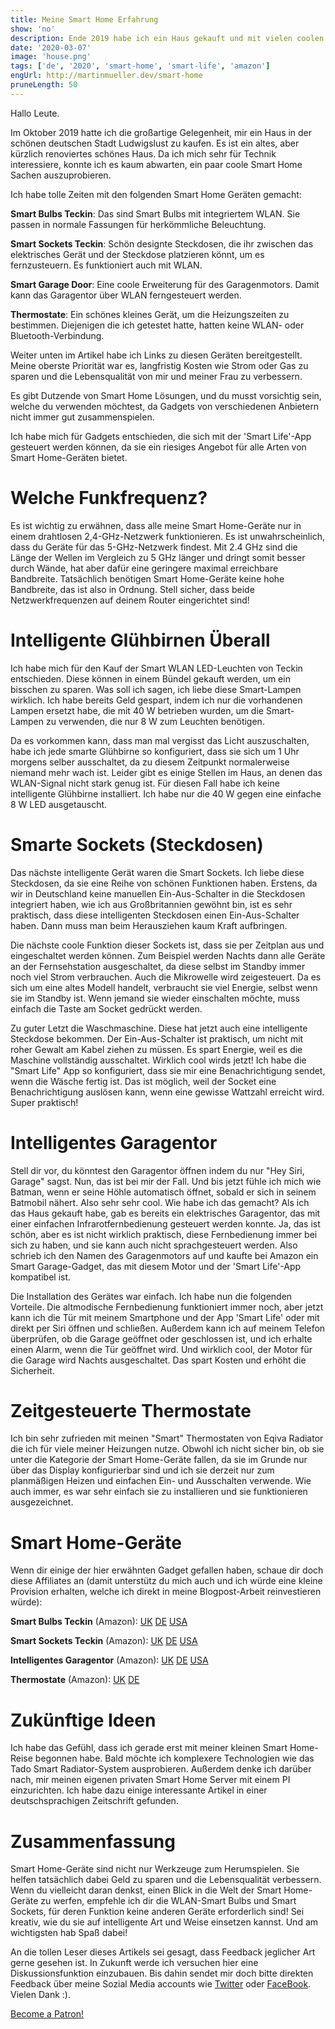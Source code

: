 ```yaml
---
title: Meine Smart Home Erfahrung
show: 'no'
description: Ende 2019 habe ich ein Haus gekauft und mit vielen coolen smart home gadget erweitern
date: '2020-03-07'
image: 'house.png'
tags: ['de', '2020', 'smart-home', 'smart-life', 'amazon']
engUrl: http://martinmueller.dev/smart-home
pruneLength: 50
---
```


Hallo Leute.

Im Oktober 2019 hatte ich die großartige Gelegenheit, mir ein Haus in der schönen deutschen Stadt Ludwigslust zu kaufen. Es ist ein altes, aber kürzlich renoviertes schönes Haus. Da ich mich sehr für Technik interessiere, konnte ich es kaum abwarten, ein paar coole Smart Home Sachen auszuprobieren.

Ich habe tolle Zeiten mit den folgenden Smart Home Geräten gemacht:

**Smart Bulbs Teckin**: Das sind Smart Bulbs mit integriertem WLAN. Sie passen in normale Fassungen für herkömmliche Beleuchtung.

**Smart Sockets Teckin**: Schön designte Steckdosen, die ihr zwischen das elektrisches Gerät und der Steckdose platzieren könnt, um es fernzusteuern. Es funktioniert auch mit WLAN.

**Smart Garage Door**: Eine coole Erweiterung für des Garagenmotors. Damit kann das Garagentor über WLAN ferngesteuert werden.

**Thermostate**: Ein schönes kleines Gerät, um die Heizungszeiten zu bestimmen. Diejenigen die ich getestet hatte, hatten keine WLAN- oder Bluetooth-Verbindung.

Weiter unten im Artikel habe ich Links zu diesen Geräten bereitgestellt. Meine oberste Priorität war es, langfristig Kosten wie Strom oder Gas zu sparen und die Lebensqualität von mir und meiner Frau zu verbessern.

Es gibt Dutzende von Smart Home Lösungen, und du musst vorsichtig sein, welche du verwenden möchtest, da Gadgets von verschiedenen Anbietern nicht immer gut zusammenspielen.

Ich habe mich für Gadgets entschieden, die sich mit der 'Smart Life'-App gesteuert werden können, da sie ein riesiges Angebot für alle Arten von Smart Home-Geräten bietet.

# Welche Funkfrequenz?

Es ist wichtig zu erwähnen, dass alle meine Smart Home-Geräte nur in einem drahtlosen 2,4-GHz-Netzwerk funktionieren. Es ist unwahrscheinlich, dass du Geräte für das 5-GHz-Netzwerk findest. Mit 2.4 GHz sind die Länge der Wellen im Vergleich zu 5 GHz länger und dringt somit besser durch Wände, hat aber dafür eine geringere maximal erreichbare Bandbreite. Tatsächlich benötigen Smart Home-Geräte keine hohe Bandbreite, das ist also in Ordnung. Stell sicher, dass beide Netzwerkfrequenzen auf deinem Router eingerichtet sind!

# Intelligente Glühbirnen Überall

Ich habe mich für den Kauf der Smart WLAN LED-Leuchten von Teckin entschieden. Diese können in einem Bündel gekauft werden, um ein bisschen zu sparen. Was soll ich sagen, ich liebe diese Smart-Lampen wirklich. Ich habe bereits Geld gespart, indem ich nur die vorhandenen Lampen ersetzt habe, die mit 40 W betrieben wurden, um die Smart-Lampen zu verwenden, die nur 8 W zum Leuchten benötigen.

Da es vorkommen kann, dass man mal vergisst das Licht auszuschalten, habe ich jede smarte Glühbirne so konfiguriert, dass sie sich um 1 Uhr morgens selber ausschaltet, da zu diesem Zeitpunkt normalerweise niemand mehr wach ist. Leider gibt es einige Stellen im Haus, an denen das WLAN-Signal nicht stark genug ist. Für diesen Fall habe ich keine intelligente Glühbirne installiert. Ich habe nur die 40 W gegen eine einfache 8 W LED ausgetauscht.

# Smarte Sockets (Steckdosen)

Das nächste intelligente Gerät waren die Smart Sockets. Ich liebe diese Steckdosen, da sie eine Reihe von schönen Funktionen haben. Erstens, da wir in Deutschland keine manuellen Ein-Aus-Schalter in die Steckdosen integriert haben, wie ich aus Großbritannien gewöhnt bin, ist es sehr praktisch, dass diese intelligenten Steckdosen einen Ein-Aus-Schalter haben. Dann muss man beim Herausziehen kaum Kraft aufbringen.

Die nächste coole Funktion dieser Sockets ist, dass sie per Zeitplan aus und eingeschaltet werden können. Zum Beispiel werden Nachts dann alle Geräte an der Fernsehstation ausgeschaltet, da diese selbst im Standby immer noch viel Strom verbrauchen. Auch die Mikrowelle wird zeigesteuert. Da es sich um eine altes Modell handelt, verbraucht sie viel Energie, selbst wenn sie im Standby ist. Wenn jemand sie wieder einschalten möchte, muss einfach die Taste am Socket gedrückt werden.

Zu guter Letzt die Waschmaschine. Diese hat jetzt auch eine intelligente Steckdose bekommen. Der Ein-Aus-Schalter ist praktisch, um nicht mit roher Gewalt am Kabel ziehen zu müssen. Es spart Energie, weil es die Maschine vollständig ausschaltet. Wirklich cool wirds jetzt! Ich habe die "Smart Life" App so konfiguriert, dass sie mir eine Benachrichtigung sendet, wenn die Wäsche fertig ist. Das ist möglich, weil der Socket eine Benachrichtigung auslösen kann, wenn eine gewisse Wattzahl erreicht wird. Super praktisch!

# Intelligentes Garagentor

Stell dir vor, du könntest den Garagentor öffnen indem du nur "Hey Siri, Garage" sagst. Nun, das ist bei mir der Fall. Und bis jetzt fühle ich mich wie Batman, wenn er seine Höhle automatisch öffnet, sobald er sich in seinem Batmobil nähert. Also sehr sehr cool. Wie habe ich das gemacht? Als ich das Haus gekauft habe, gab es bereits ein elektrisches Garagentor, das mit einer einfachen Infrarotfernbedienung gesteuert werden konnte. Ja, das ist schön, aber es ist nicht wirklich praktisch, diese Fernbedienung immer bei sich zu haben, und sie kann auch nicht sprachgesteuert werden. Also schrieb ich den Namen des Garagenmotors auf und kaufte bei Amazon ein Smart Garage-Gadget, das mit diesem Motor und der 'Smart Life'-App kompatibel ist.

Die Installation des Gerätes war einfach. Ich habe nun die folgenden Vorteile. Die altmodische Fernbedienung funktioniert immer noch, aber jetzt kann ich die Tür mit meinem Smartphone und der App 'Smart Life' oder mit direkt per Siri öffnen und schließen. Außerdem kann ich auf meinem Telefon überprüfen, ob die Garage geöffnet oder geschlossen ist, und ich erhalte einen Alarm, wenn die Tür geöffnet wird. Und wirklich cool, der Motor für die Garage wird Nachts ausgeschaltet. Das spart Kosten und erhöht die Sicherheit.

# Zeitgesteuerte Thermostate

Ich bin sehr zufrieden mit meinen "Smart" Thermostaten von Eqiva Radiator die ich für viele meiner Heizungen nutze. Obwohl ich nicht sicher bin, ob sie unter die Kategorie der Smart Home-Geräte fallen, da sie im Grunde nur über das Display konfigurierbar sind und ich sie derzeit nur zum planmäßigen Heizen und einfachen Ein- und Ausschalten verwende. Wie auch immer, es war sehr einfach sie zu installieren und sie funktionieren ausgezeichnet.

# Smart Home-Geräte

Wenn dir einige der hier erwähnten Gadget gefallen haben, schaue dir doch diese Affiliates an (damit unterstütz du mich auch und ich würde eine kleine Provision erhalten, welche ich direkt in meine Blogpost-Arbeit reinvestieren würde):

**Smart Bulbs Teckin** (Amazon): [UK](https://amzn.to/2xcvwFp) [DE](https://amzn.to/2xe1CAJ) [USA](https://amzn.to/3ax4pmR)

**Smart Sockets Teckin** (Amazon): [UK](https://amzn.to/2xbZKZ5) [DE](https://amzn.to/3amBOAq) [USA](https://amzn.to/3cy1wnF)

**Intelligentes Garagentor** (Amazon): [UK](https://amzn.to/2PMt2DQ) [DE](https://amzn.to/2IiKzQ3) [USA](https://amzn.to/2x5NtoU)

**Thermostate** (Amazon): [UK](https://amzn.to/2Tn3hwb) [DE](https://amzn.to/38lbyF5)

# Zukünftige Ideen

Ich habe das Gefühl, dass ich gerade erst mit meiner kleinen Smart Home-Reise begonnen habe. Bald möchte ich komplexere Technologien wie das Tado Smart Radiator-System ausprobieren. Außerdem denke ich darüber nach, mir meinen eigenen privaten Smart Home Server mit einem PI einzurichten. Ich habe dazu einige interessante Artikel in einer deutschsprachigen Zeitschrift gefunden.

# Zusammenfassung

Smart Home-Geräte sind nicht nur Werkzeuge zum Herumspielen. Sie helfen tatsächlich dabei Geld zu sparen und die Lebensqualität verbessern. Wenn du vielleicht daran denkst, einen Blick in die Welt der Smart Home-Geräte zu werfen, empfehle ich dir die WLAN-Smart Bulbs und Smart Sockets, für deren Funktion keine anderen Geräte erforderlich sind! Sei kreativ, wie du sie auf intelligente Art und Weise einsetzen kannst. Und am wichtigsten hab Spaß dabei!

An die tollen Leser dieses Artikels sei gesagt, dass Feedback jeglicher Art gerne gesehen ist. In Zukunft werde ich versuchen hier eine Diskussionsfunktion einzubauen. Bis dahin sendet mir doch bitte direkten Feedback über meine Sozial Media accounts wie [Twitter](https://twitter.com/MartinMueller_) oder [FaceBook](https://www.facebook.com/martin.muller.10485). Vielen Dank :).

<a href="https://www.patreon.com/bePatron?u=29010217" data-patreon-widget-type="become-patron-button">Become a Patron!</a><script async src="https://c6.patreon.com/becomePatronButton.bundle.js"></script>

